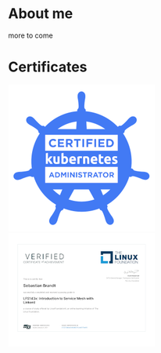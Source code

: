 # About me

more to come

# Certificates

[![BadgeCKA](./images/cka_from_cncfsite__281_29_300px.png)][BadgeCKA]
[![edXLinkerd](./images/edx_linkerd_300px.png)][edXLinkerd]

<!--
**sebbrandt87/sebbrandt87** is a ✨ _special_ ✨ repository because its `README.md` (this file) appears on your GitHub profile.

Here are some ideas to get you started:

- 🔭 I’m currently working on ...
- 🌱 I’m currently learning ...
- 👯 I’m looking to collaborate on ...
- 🤔 I’m looking for help with ...
- 💬 Ask me about ...
- 📫 How to reach me: ...
- 😄 Pronouns: ...
- ⚡ Fun fact: ...
-->

[BadgeCKA]: https://www.youracclaim.com/badges/544d0db3-5764-4e88-9c29-04a702da5fd2
[edXLinkerd]: https://courses.edx.org/certificates/5723729debf546e9827fc0a60170e410
